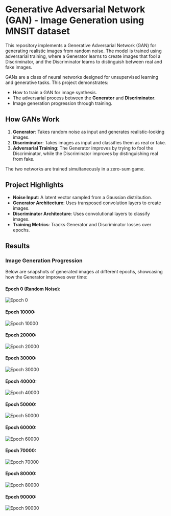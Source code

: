 # **Generative Adversarial Network (GAN) - Image Generation using MNSIT dataset**

This repository implements a Generative Adversarial Network (GAN) for generating realistic images from random noise. The model is trained using adversarial training, where a Generator learns to create images that fool a Discriminator, and the Discriminator learns to distinguish between real and fake images.

GANs are a class of neural networks designed for unsupervised learning and generative tasks. This project demonstrates:
- How to train a GAN for image synthesis.
- The adversarial process between the **Generator** and **Discriminator**.
- Image generation progression through training.

## **How GANs Work**

1. **Generator**: Takes random noise as input and generates realistic-looking images.
2. **Discriminator**: Takes images as input and classifies them as real or fake.
3. **Adversarial Training**: The Generator improves by trying to fool the Discriminator, while the Discriminator improves by distinguishing real from fake.

The two networks are trained simultaneously in a zero-sum game.

## **Project Highlights**

- **Noise Input**: A latent vector sampled from a Gaussian distribution.
- **Generator Architecture**: Uses transposed convolution layers to create images.
- **Discriminator Architecture**: Uses convolutional layers to classify images.
- **Training Metrics**: Tracks Generator and Discriminator losses over epochs.

## **Results**

### **Image Generation Progression**

Below are snapshots of generated images at different epochs, showcasing how the Generator improves over time:

#### **Epoch 0 (Random Noise):**
![Epoch 0](https://github.com/srujan-b/Gans/blob/main/ganMnsit/images/mnist_0.png)

#### **Epoch 10000:**
![Epoch 10000](https://github.com/srujan-b/Gans/blob/main/ganMnsit/images/mnist_10000.png)

#### **Epoch 20000:**
![Epoch 20000](https://github.com/srujan-b/Gans/blob/main/ganMnsit/images/mnist_20000.png)

#### **Epoch 30000:**
![Epoch 30000](https://github.com/srujan-b/Gans/blob/main/ganMnsit/images/mnist_30000.png)

#### **Epoch 40000:**
![Epoch 40000](https://github.com/srujan-b/Gans/blob/main/ganMnsit/images/mnist_40000.png)

#### **Epoch 50000:**
![Epoch 50000](https://github.com/srujan-b/Gans/blob/main/ganMnsit/images/mnist_50000.png)

#### **Epoch 60000:**
![Epoch 60000](https://github.com/srujan-b/Gans/blob/main/ganMnsit/images/mnist_60000.png)

#### **Epoch 70000:**
![Epoch 70000](https://github.com/srujan-b/Gans/blob/main/ganMnsit/images/mnist_70000.png)

#### **Epoch 80000:**
![Epoch 80000](https://github.com/srujan-b/Gans/blob/main/ganMnsit/images/mnist_80000.png)

#### **Epoch 90000:**
![Epoch 90000](https://github.com/srujan-b/Gans/blob/main/ganMnsit/images/mnist_90000.png)
